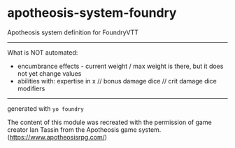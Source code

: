 # apotheosis-system-foundry

Apotheosis system definition for FoundryVTT

---

What is NOT automated:

-   encumbrance effects - current weight / max weight is there, but it does not yet change values
-   abilities with: expertise in x // bonus damage dice // crit damage dice modifiers

---

generated with `yo foundry`

The content of this module was recreated with the permission of game creator Ian Tassin from the Apotheosis game system. (https://www.apotheosisrpg.com/)
